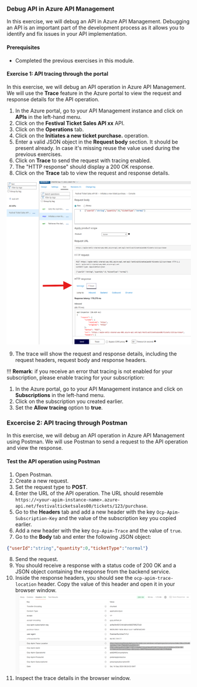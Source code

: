### Debug API in Azure API Management
In this exercise, we will debug an API in Azure API Management. Debugging an API is an important part of the development process as it allows you to identify and fix issues in your API implementation.

#### Prerequisites
- Completed the previous exercises in this module.

#### Exercise 1: API tracing through the portal
In this exercise, we will debug an API operation in Azure API Management. We will use the **Trace** feature in the Azure portal to view the request and response details for the API operation.

1. In the Azure portal, go to your API Management instance and click on **APIs** in the left-hand menu.
2. Click on the **Festival Ticket Sales API xx** API.
3. Click on the **Operations** tab.
4. Click on the **Initiates a new ticket purchase.** operation.
5. Enter a valid JSON object in the **Request body** section. It should be present already. In case it's missing  reuse the value used during the previous exercises.
6. Click on **Trace** to send the request with tracing enabled.
7. The "HTTP response" should display a 200 OK response.
8. Click on the **Trace** tab to view the request and response details.

  ![APIM Change backend](../../assets/images/apim-tracing.png)

9. The trace will show the request and response details, including the request headers, request body and response headers.

!!! **Remark**: if you receive an error that tracing is not enabled for your subscription, please enable tracing for your subscription:
1. In the Azure portal, go to your API Management instance and click on **Subscriptions** in the left-hand menu.
2. Click on the subscription you created earlier.
3. Set the **Allow tracing** option to **true**.   

### Excercise 2: API tracing through Postman
In this exercise, we will debug an API operation in Azure API Management using Postman. We will use Postman to send a request to the API operation and view the response.


#### Test the API operation using Postman
1. Open Postman.
2. Create a new request.
3. Set the request type to **POST**.
4. Enter the URL of the API operation. The URL should resemble `https://<your-apim-instance-name>.azure-api.net/festivalticketsales00/tickets/123/purchase`.
5. Go to the **Headers** tab and add a new header with the key `Ocp-Apim-Subscription-Key` and the value of the subscription key you copied earlier.
6. Add a new header with the key `Ocp-Apim-Trace` and the value of `true`.
7. Go to the **Body** tab and enter the following JSON object:

```json
{"userId":"string","quantity":0,"ticketType":"normal"}
```
8. Send the request.
9. You should receive a response with a status code of 200 OK and a JSON object containing the response from the backend service.
10. Inside the response headers, you should see the `ocp-apim-trace-location` header. Copy the value of this header and open it in your browser window.
 ![APIM trace location](../../assets/images/ocp-apim-trace-location.png)
11. Inspect the trace details in the browser window.